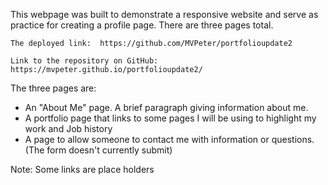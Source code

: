 This webpage was built to demonstrate a responsive website and serve as practice for creating a profile page.  There are three pages total.  

    The deployed link:  https://github.com/MVPeter/portfolioupdate2

    Link to the repository on GitHub:  https://mvpeter.github.io/portfolioupdate2/


The three pages are: 

- An "About Me" page.  A brief paragraph giving information about me.
- A portfolio page that links to some pages I will be using to highlight my work and Job history
- A page to allow someone to contact me with information or questions.  (The form doesn't currently submit)

Note: Some links are place holders